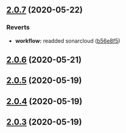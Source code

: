 ## [2.0.7](https://github.com/aerogear/unifiedpush-admin-client/compare/2.0.6...2.0.7) (2020-05-22)


### Reverts

* **workflow:** readded sonarcloud ([b56e8f5](https://github.com/aerogear/unifiedpush-admin-client/commit/b56e8f55d166ceec67cd043927c2b7b8c22e73e8))



## [2.0.6](https://github.com/aerogear/unifiedpush-admin-client/compare/2.0.5...2.0.6) (2020-05-21)



## [2.0.5](https://github.com/aerogear/unifiedpush-admin-client/compare/2.0.4...2.0.5) (2020-05-19)



## [2.0.4](https://github.com/aerogear/unifiedpush-admin-client/compare/2.0.3...2.0.4) (2020-05-19)



## [2.0.3](https://github.com/aerogear/unifiedpush-admin-client/compare/2.0.2...2.0.3) (2020-05-19)



